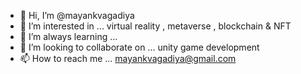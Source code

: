 - 👋 Hi, I’m @mayankvagadiya
- 👀 I’m interested in ... virtual reality ,  metaverse , blockchain & NFT
- 🌱 I’m always learning ...
- 💞️ I’m looking to collaborate on ... unity game development
- 📫 How to reach me ... mayankvagadiya@gmail.com

<!---
mayankvagadiya/mayankvagadiya is a ✨ special ✨ repository because its `README.md` (this file) appears on your GitHub profile.
You can click the Preview link to take a look at your changes.
--->
